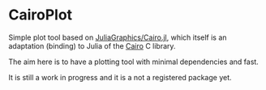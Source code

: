# CairoPlot

Simple plot tool based on [JuliaGraphics/Cairo.jl](https://github.com/JuliaGraphics/Cairo.jl), which itself is an adaptation (binding) to Julia of the [Cairo](https://github.com/JuliaGraphics/Cairo.jl) C library.

The aim here is to have a plotting tool with minimal dependencies and fast.

It is still a work in progress and it is a not a registered package yet.
